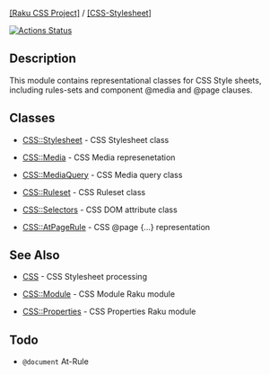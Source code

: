 [[Raku CSS Project]](https://css-raku.github.io)
 / [[CSS-Stylesheet]](https://css-raku.github.io/CSS-Stylesheet-raku)

[![Actions Status](https://github.com/css-raku/CSS-Stylesheet-raku/workflows/test/badge.svg)](https://github.com/css-raku/CSS-Stylesheet-raku/actions)


Description
------

This module contains representational classes for CSS Style sheets,
including rules-sets and component @media and @page clauses.

Classes
-------

  * [CSS::Stylesheet](https://css-raku.github.io/CSS-Stylesheet-raku/CSS/Stylesheet) - CSS Stylesheet class

  * [CSS::Media](https://css-raku.github.io/CSS-Stylesheet-raku/CSS/Media) - CSS Media represenetation
  * [CSS::MediaQuery](https://css-raku.github.io/CSS-Stylesheet-raku/CSS/MediaQuery) - CSS Media query class

  * [CSS::Ruleset](https://css-raku.github.io/CSS-Stylesheet-raku/CSS/Ruleset) - CSS Ruleset class

  * [CSS::Selectors](https://css-raku.github.io/CSS-Stylesheet-raku/CSS/Selectors) - CSS DOM attribute class

  * [CSS::AtPageRule](https://css-raku.github.io/CSS-Stylesheet-raku/CSS/AtPageRule) - CSS @page {...} representation


See Also
--------

  * [CSS](https://css-raku.github.io/CSS-raku) - CSS Stylesheet  processing

  * [CSS::Module](https://css-raku.github.io/CSS-Module-raku) - CSS Module Raku module

  * [CSS::Properties](https://css-raku.github.io/CSS-Properties-raku) - CSS Properties Raku module


Todo
----

- `@document` At-Rule

